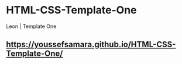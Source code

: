 # HTML-CSS-Template-One
Leon | Template One
## https://youssefsamara.github.io/HTML-CSS-Template-One/
